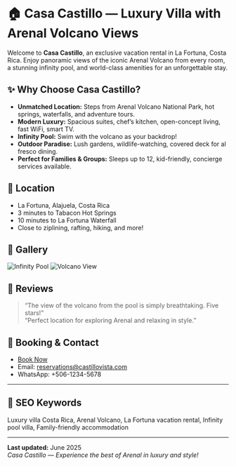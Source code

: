 # 🏠 Casa Castillo — Luxury Villa with Arenal Volcano Views

Welcome to **Casa Castillo**, an exclusive vacation rental in La Fortuna, Costa Rica. Enjoy panoramic views of the iconic Arenal Volcano from every room, a stunning infinity pool, and world-class amenities for an unforgettable stay.

## ✨ Why Choose Casa Castillo?

- **Unmatched Location:** Steps from Arenal Volcano National Park, hot springs, waterfalls, and adventure tours.
- **Modern Luxury:** Spacious suites, chef’s kitchen, open-concept living, fast WiFi, smart TV.
- **Infinity Pool:** Swim with the volcano as your backdrop!
- **Outdoor Paradise:** Lush gardens, wildlife-watching, covered deck for al fresco dining.
- **Perfect for Families & Groups:** Sleeps up to 12, kid-friendly, concierge services available.

## 📍 Location

- La Fortuna, Alajuela, Costa Rica
- 3 minutes to Tabacon Hot Springs
- 10 minutes to La Fortuna Waterfall
- Close to ziplining, rafting, hiking, and more!

## 📸 Gallery

![Infinity Pool](https://yourdomain.com/pool.jpg)
![Volcano View](https://yourdomain.com/volcano.jpg)

## 💬 Reviews

> “The view of the volcano from the pool is simply breathtaking. Five stars!”  
> “Perfect location for exploring Arenal and relaxing in style.”

## 📖 Booking & Contact

- [Book Now](https://casacastillo.vercel.app)
- Email: reservations@castillovista.com
- WhatsApp: +506-1234-5678

---

## 🔎 SEO Keywords

Luxury villa Costa Rica, Arenal Volcano, La Fortuna vacation rental, Infinity pool villa, Family-friendly accommodation

---

**Last updated:** June 2025  
*Casa Castillo — Experience the best of Arenal in luxury and style!*